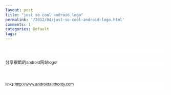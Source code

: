 ```yaml
---
layout: post
title: "just so cool android logo"
permalink: '/2012/04/just-so-cool-android-logo.html'
comments: 1
categories: Default
tags: 
---
```

<p style="margin-top:0px;margin-right:0px;margin-left:0px;padding-top:0px;padding-right:0px;padding-bottom:1em;padding-left:0px;border-top-width:0px;border-right-width:0px;border-bottom-width:0px;border-left-width:0px;border-style:initial;border-color:initial;font-family:Arial,sans-serif;font-size:13px;background-color:rgb(255,255,255)"> <br/></p>

<p style="margin-top:0px;margin-right:0px;margin-left:0px;padding-top:0px;padding-right:0px;padding-bottom:1em;padding-left:0px;border-top-width:0px;border-right-width:0px;border-bottom-width:0px;border-left-width:0px;border-style:initial;border-color:initial;font-family:Arial,sans-serif;font-size:13px;background-color:rgb(255,255,255)">  分享很酷的android网站logo!</p>

<p style="margin-top:0px;margin-right:0px;margin-left:0px;padding-top:0px;padding-right:0px;padding-bottom:1em;padding-left:0px;border-top-width:0px;border-right-width:0px;border-bottom-width:0px;border-left-width:0px;border-style:initial;border-color:initial;font-family:Arial,sans-serif;font-size:13px;background-color:rgb(255,255,255)"> <a href="http://3.bp.blogspot.com/-oa7uDc11xTg/T37vkUw9N9I/AAAAAAAAC0A/bgO-HBPP-bs/s1600/image-728784.png"><img alt="" border="0" id="BLOGGER_PHOTO_ID_5728279183390226386" src="http://3.bp.blogspot.com/-oa7uDc11xTg/T37vkUw9N9I/AAAAAAAAC0A/bgO-HBPP-bs/s320/image-728784.png"/></a></p>

<p style="margin-top:0px;margin-right:0px;margin-left:0px;padding-top:0px;padding-right:0px;padding-bottom:1em;padding-left:0px;border-top-width:0px;border-right-width:0px;border-bottom-width:0px;border-left-width:0px;border-style:initial;border-color:initial;font-family:Arial,sans-serif;font-size:13px;background-color:rgb(255,255,255)">  links:<a href="http://www.androidauthority.com/">http://www.androidauthority.com</a> </p>